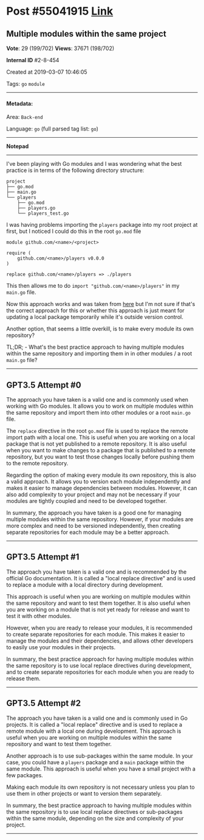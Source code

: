 
# Post \#55041915 [Link](https://stackoverflow.com/questions/55041915/)

## Multiple modules within the same project

**Vote**: 29 (199/702) **Views**: 37671 (198/702) 

**Internal ID** \#2-8-454

Created at 2019-03-07 10:46:05

Tags: `go` `module`

----------

#### Metadata:

Area: `Back-end`

Language: `go` (full parsed tag list: `go`)

----------

**Notepad**


----------

I've been playing with Go modules and I was wondering what the best practice is in terms of the following directory structure:

```
project
├── go.mod
├── main.go
└── players
    ├── go.mod
    ├── players.go
    └── players_test.go
```


I was having problems importing the `players` package into my root project at first, but I noticed I could do this in the root `go.mod` file

```
module github.com/<name>/<project>

require (
    github.com/<name>/players v0.0.0
)

replace github.com/<name>/players => ./players
```


This then allows me to do `import "github.com/<name>/players"` in my `main.go` file.

Now this approach works and was taken from [here](https://github.com/golang/go/wiki/Modules#can-i-work-entirely-outside-of-vcs-on-my-local-filesystem) but I'm not sure if that's the correct approach for this or whether this approach is just meant for updating a local package temporarily while it's outside version control.

Another option, that seems a little overkill, is to make every module its own repository?

TL;DR; - What's the best practice approach to having multiple modules within the same repository and importing them in in other modules / a root `main.go` file?


----------
        
## GPT3.5 Attempt \#0

The approach you have taken is a valid one and is commonly used when working with Go modules. It allows you to work on multiple modules within the same repository and import them into other modules or a root `main.go` file.

The `replace` directive in the root `go.mod` file is used to replace the remote import path with a local one. This is useful when you are working on a local package that is not yet published to a remote repository. It is also useful when you want to make changes to a package that is published to a remote repository, but you want to test those changes locally before pushing them to the remote repository.

Regarding the option of making every module its own repository, this is also a valid approach. It allows you to version each module independently and makes it easier to manage dependencies between modules. However, it can also add complexity to your project and may not be necessary if your modules are tightly coupled and need to be developed together.

In summary, the approach you have taken is a good one for managing multiple modules within the same repository. However, if your modules are more complex and need to be versioned independently, then creating separate repositories for each module may be a better approach.

--------

## GPT3.5 Attempt \#1

The approach you have taken is a valid one and is recommended by the official Go documentation. It is called a "local replace directive" and is used to replace a module with a local directory during development.

This approach is useful when you are working on multiple modules within the same repository and want to test them together. It is also useful when you are working on a module that is not yet ready for release and want to test it with other modules.

However, when you are ready to release your modules, it is recommended to create separate repositories for each module. This makes it easier to manage the modules and their dependencies, and allows other developers to easily use your modules in their projects.

In summary, the best practice approach for having multiple modules within the same repository is to use local replace directives during development, and to create separate repositories for each module when you are ready to release them.

--------

## GPT3.5 Attempt \#2

The approach you have taken is a valid one and is commonly used in Go projects. It is called a "local replace" directive and is used to replace a remote module with a local one during development. This approach is useful when you are working on multiple modules within the same repository and want to test them together.

Another approach is to use sub-packages within the same module. In your case, you could have a `players` package and a `main` package within the same module. This approach is useful when you have a small project with a few packages.

Making each module its own repository is not necessary unless you plan to use them in other projects or want to version them separately.

In summary, the best practice approach to having multiple modules within the same repository is to use local replace directives or sub-packages within the same module, depending on the size and complexity of your project.

--------
